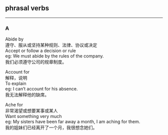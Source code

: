 ## phrasal verbs

<hr>

### A


Abide by <br>
遵守、服从或坚持某种规则、法律、协议或决定 <br>
Accept or follow a decision or rule <br>
eg: We must abide by the rules of the company. <br>
我们必须遵守公司的规章制度。 <br>


Account for <br>
解释，说明 <br>
To explain <br>
eg: I can’t account for his absence. <br>
我无法解释他的缺席。 <br>

Ache for <br>
非常渴望或想要某事或某人 <br>
Want something very much <br>
eg: My sisters have been far away a month, I am aching for them. <br>
我的姐妹们已经离开了一个月，我很想念她们。 <br>


